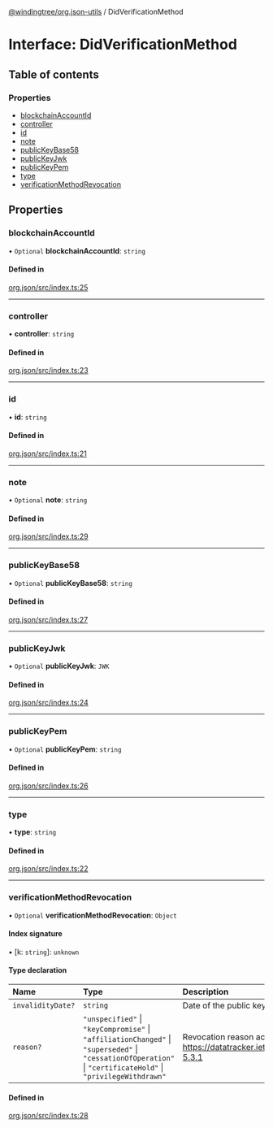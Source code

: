 [@windingtree/org.json-utils](../README.md) / DidVerificationMethod

# Interface: DidVerificationMethod

## Table of contents

### Properties

- [blockchainAccountId](DidVerificationMethod.md#blockchainaccountid)
- [controller](DidVerificationMethod.md#controller)
- [id](DidVerificationMethod.md#id)
- [note](DidVerificationMethod.md#note)
- [publicKeyBase58](DidVerificationMethod.md#publickeybase58)
- [publicKeyJwk](DidVerificationMethod.md#publickeyjwk)
- [publicKeyPem](DidVerificationMethod.md#publickeypem)
- [type](DidVerificationMethod.md#type)
- [verificationMethodRevocation](DidVerificationMethod.md#verificationmethodrevocation)

## Properties

### blockchainAccountId

• `Optional` **blockchainAccountId**: `string`

#### Defined in

[org.json/src/index.ts:25](https://github.com/windingtree/org.id-sdk/blob/625ccde/packages/org.json/src/index.ts#L25)

___

### controller

• **controller**: `string`

#### Defined in

[org.json/src/index.ts:23](https://github.com/windingtree/org.id-sdk/blob/625ccde/packages/org.json/src/index.ts#L23)

___

### id

• **id**: `string`

#### Defined in

[org.json/src/index.ts:21](https://github.com/windingtree/org.id-sdk/blob/625ccde/packages/org.json/src/index.ts#L21)

___

### note

• `Optional` **note**: `string`

#### Defined in

[org.json/src/index.ts:29](https://github.com/windingtree/org.id-sdk/blob/625ccde/packages/org.json/src/index.ts#L29)

___

### publicKeyBase58

• `Optional` **publicKeyBase58**: `string`

#### Defined in

[org.json/src/index.ts:27](https://github.com/windingtree/org.id-sdk/blob/625ccde/packages/org.json/src/index.ts#L27)

___

### publicKeyJwk

• `Optional` **publicKeyJwk**: `JWK`

#### Defined in

[org.json/src/index.ts:24](https://github.com/windingtree/org.id-sdk/blob/625ccde/packages/org.json/src/index.ts#L24)

___

### publicKeyPem

• `Optional` **publicKeyPem**: `string`

#### Defined in

[org.json/src/index.ts:26](https://github.com/windingtree/org.id-sdk/blob/625ccde/packages/org.json/src/index.ts#L26)

___

### type

• **type**: `string`

#### Defined in

[org.json/src/index.ts:22](https://github.com/windingtree/org.id-sdk/blob/625ccde/packages/org.json/src/index.ts#L22)

___

### verificationMethodRevocation

• `Optional` **verificationMethodRevocation**: `Object`

#### Index signature

▪ [k: `string`]: `unknown`

#### Type declaration

| Name | Type | Description |
| :------ | :------ | :------ |
| `invalidityDate?` | `string` | Date of the public key invalidation |
| `reason?` | ``"unspecified"`` \| ``"keyCompromise"`` \| ``"affiliationChanged"`` \| ``"superseded"`` \| ``"cessationOfOperation"`` \| ``"certificateHold"`` \| ``"privilegeWithdrawn"`` | Revocation reason according to https://datatracker.ietf.org/doc/html/rfc5280#section-5.3.1 |

#### Defined in

[org.json/src/index.ts:28](https://github.com/windingtree/org.id-sdk/blob/625ccde/packages/org.json/src/index.ts#L28)
